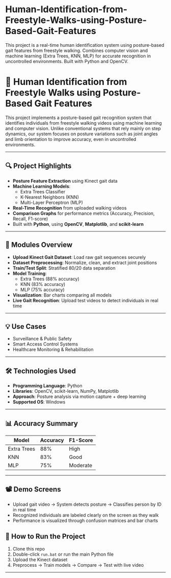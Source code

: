 # Human-Identification-from-Freestyle-Walks-using-Posture-Based-Gait-Features
This project is a real-time human identification system using posture-based gait features from freestyle walking. Combines computer vision and machine learning (Extra Trees, KNN, MLP) for accurate recognition in uncontrolled environments. Built with Python and OpenCV.
# 🧠 Human Identification from Freestyle Walks using Posture-Based Gait Features

This project implements a posture-based gait recognition system that identifies individuals from freestyle walking videos using machine learning and computer vision. Unlike conventional systems that rely mainly on step dynamics, our system focuses on posture variations such as joint angles and limb orientation to improve accuracy, even in uncontrolled environments.

---

## 🔍 Project Highlights

- **Posture Feature Extraction** using Kinect gait data
- **Machine Learning Models**:
  - Extra Trees Classifier
  - K-Nearest Neighbors (KNN)
  - Multi-Layer Perceptron (MLP)
- **Real-Time Recognition** from uploaded walking videos
- **Comparison Graphs** for performance metrics (Accuracy, Precision, Recall, F1-score)
- Built with **Python**, using **OpenCV**, **Matplotlib**, and **scikit-learn**

---

## 🚀 Modules Overview

- **Upload Kinect Gait Dataset**: Load raw gait sequences securely
- **Dataset Preprocessing**: Normalize, clean, and extract joint positions
- **Train/Test Split**: Stratified 80/20 data separation
- **Model Training**:
  - Extra Trees (88% accuracy)
  - KNN (83% accuracy)
  - MLP (75% accuracy)
- **Visualization**: Bar charts comparing all models
- **Live Gait Recognition**: Upload test videos to detect individuals in real time

---

## 💡 Use Cases

- Surveillance & Public Safety
- Smart Access Control Systems
- Healthcare Monitoring & Rehabilitation

---

## 🛠️ Technologies Used

- **Programming Language**: Python
- **Libraries**: OpenCV, scikit-learn, NumPy, Matplotlib
- **Approach**: Posture analysis via motion capture + deep learning
- **Supported OS**: Windows

---

## 📊 Accuracy Summary

| Model        | Accuracy | F1-Score |
|--------------|----------|----------|
| Extra Trees  | 88%      | High     |
| KNN          | 83%      | Good     |
| MLP          | 75%      | Moderate |

---

## 📽️ Demo Screens

- Upload gait video → System detects posture → Classifies person by ID in real time  
- Recognized individuals are labeled clearly on the screen as they walk  
- Performance is visualized through confusion matrices and bar charts
## 📌 How to Run the Project

1. Clone this repo
2. Double-click `run.bat` or run the main Python file
3. Upload the Kinect dataset
4. Preprocess → Train models → Compare → Test with live video

---
